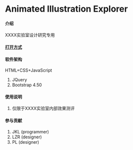 # Animated Illustration Explorer

#### 介绍
XXXX实验室设计研究专用

#### [打开方式](https://jkalan6991.gitee.io/animated-illustration-explorer)

#### 软件架构
HTML+CSS+JavaScript

1.  JQuery
2.  Bootstrap 4.50

#### 使用说明

1.  仅限于XXXX实验室内部效果测评

#### 参与贡献

1.  JKL (programmer)
2.  LZR (designer)
3.  PL (designer)
